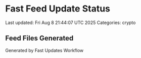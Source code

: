 # Fast Feed Update Status
Last updated: Fri Aug  8 21:44:07 UTC 2025
Categories: crypto

## Feed Files Generated

Generated by Fast Updates Workflow
